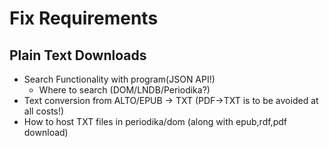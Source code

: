 # Fix Requirements


## Plain Text Downloads

* Search Functionality with program(JSON API!)
  * Where to search (DOM/LNDB/Periodika?)
* Text conversion from ALTO/EPUB -> TXT (PDF->TXT is to be avoided at all costs!)
* How to host TXT files in periodika/dom (along with epub,rdf,pdf download)
